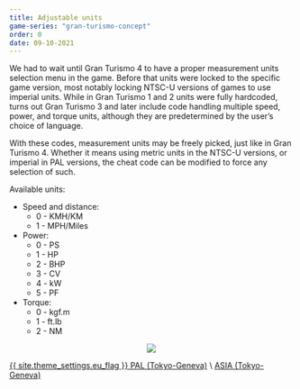 ```yaml
---
title: Adjustable units
game-series: "gran-turismo-concept"
order: 0
date: 09-10-2021
---
```


We had to wait until Gran Turismo 4 to have a proper measurement units selection menu in the game. Before that units were locked to the specific game version, most notably locking NTSC-U versions of games to use imperial units. While in Gran Turismo 1 and 2 units were fully hardcoded, turns out Gran Turismo 3 and later include code handling multiple speed, power, and torque units, although they are predetermined by the user’s choice of language.

With these codes, measurement units may be freely picked, just like in Gran Turismo 4. Whether it means using metric units in the NTSC-U versions, or imperial in PAL versions, the cheat code can be modified to force any selection of such.

Available units:
* Speed and distance:
  * 0 - KMH/KM
  * 1 - MPH/Miles
* Power:
  * 0 - PS
  * 1 - HP
  * 2 - BHP
  * 3 - CV
  * 4 - kW
  * 5 - PF
* Torque:
  * 0 - kgf.m
  * 1 - ft.lb
  * 2 - NM

<p class="mod-screenshot" align="center">
<a href="{% link assets/img/posts/console-codes-2/gtc-units.jpg %}"><img src="{% link assets/img/posts/console-codes-2/gtc-units.jpg %}"></a>
</p>

<a href="https://github.com/CookiePLMonster/Console-Cheat-Codes/blob/master/PS2/Gran%20Turismo%20Concept/Adjustable%20units/60013EBD_units.pnach" class="button" role="button" target="_blank">{{ site.theme_settings.eu_flag }} PAL (Tokyo-Geneva)</a> \\
<a href="https://github.com/CookiePLMonster/Console-Cheat-Codes/blob/master/PS2/Gran%20Turismo%20Concept/Adjustable%20units/6810C3BC_units.pnach" class="button" role="button" target="_blank">ASIA (Tokyo-Geneva)</a>